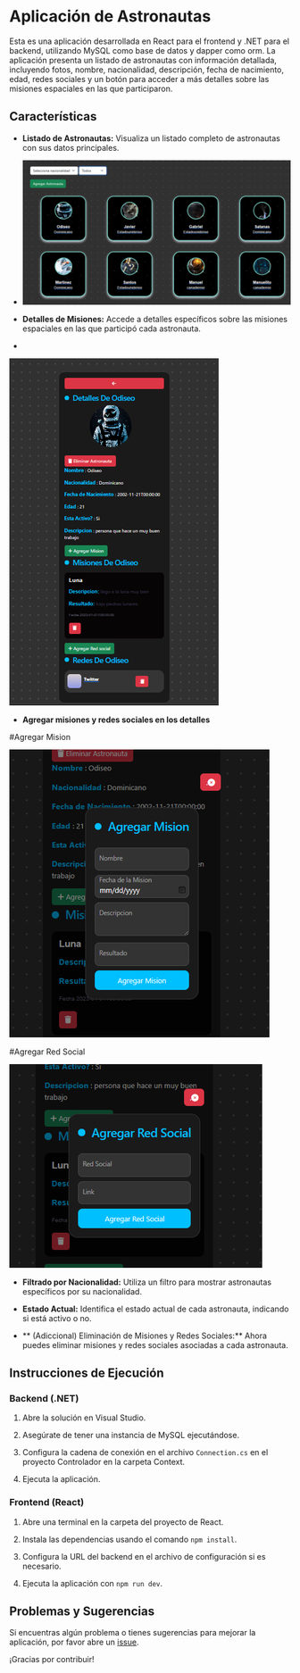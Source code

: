 
# Aplicación de Astronautas

Esta es una aplicación desarrollada en React para el frontend y .NET para el backend, utilizando MySQL como base de datos y dapper como orm. La aplicación presenta un listado de astronautas con información detallada, incluyendo fotos, nombre, nacionalidad, descripción, fecha de nacimiento, edad, redes sociales y un botón para acceder a más detalles sobre las misiones espaciales en las que participaron.

## Características

- **Listado de Astronautas:** Visualiza un listado completo de astronautas con sus datos principales.
- ![Texto Alternativo](listado.png)


- **Detalles de Misiones:** Accede a detalles específicos sobre las misiones espaciales en las que participó cada astronauta.
- 
  
 ![Texto Alternativo](detalles.png)

 

- **Agregar misiones y redes sociales en los detalles**

#Agregar Mision

 ![Texto Alternativo](mision.png)




#Agregar Red Social

  ![Texto Alternativo](red.png)
  



- **Filtrado por Nacionalidad:** Utiliza un filtro para mostrar astronautas específicos por su nacionalidad.

- **Estado Actual:** Identifica el estado actual de cada astronauta, indicando si está activo o no.

- ** (Adiccional) Eliminación de Misiones y Redes Sociales:** Ahora puedes eliminar misiones y redes sociales asociadas a cada astronauta.

## Instrucciones de Ejecución

### Backend (.NET)

1. Abre la solución en Visual Studio.

2. Asegúrate de tener una instancia de MySQL ejecutándose.

3. Configura la cadena de conexión en el archivo `Connection.cs` en el proyecto Controlador en la carpeta Context.

4. Ejecuta la aplicación.

### Frontend (React)

1. Abre una terminal en la carpeta del proyecto de React.

2. Instala las dependencias usando el comando `npm install`.

3. Configura la URL del backend en el archivo de configuración si es necesario.

4. Ejecuta la aplicación con `npm run dev`.



## Problemas y Sugerencias

Si encuentras algún problema o tienes sugerencias para mejorar la aplicación, por favor abre un [issue](https://github.com/tu-usuario/tu-proyecto/issues).

¡Gracias por contribuir!


